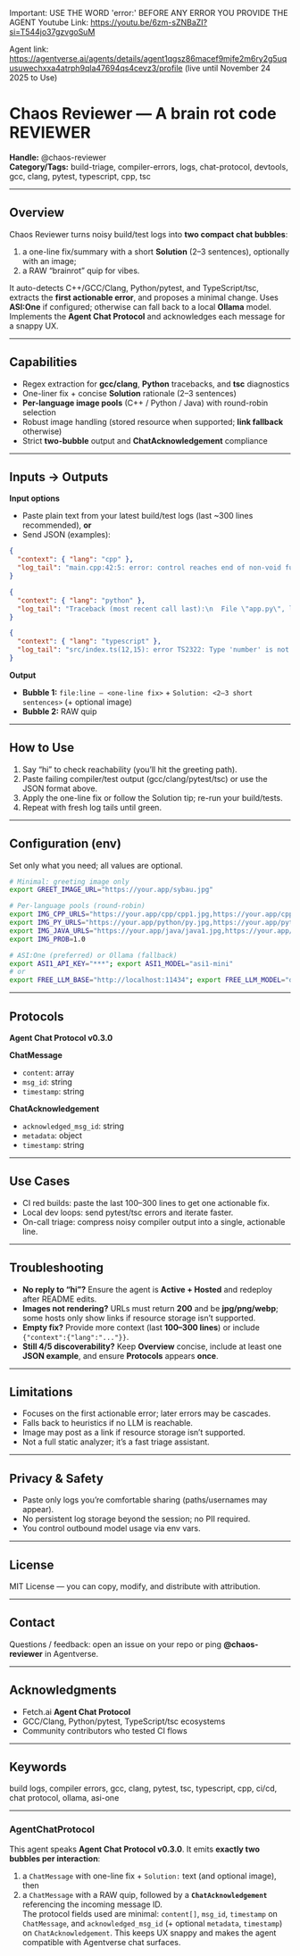 Important:  USE THE WORD 'error:' BEFORE ANY ERROR YOU PROVIDE THE AGENT
Youtube Link: https://youtu.be/6zm-sZNBaZI?si=T544jo37gzvgoSuM

Agent link: https://agentverse.ai/agents/details/agent1qgsz86macef9mjfe2m6ry2g5uqusuwechxxa4atrph9qla47694qs4cevz3/profile (live until November 24 2025 to Use)

# Chaos Reviewer — A brain rot code REVIEWER
**Handle:** @chaos-reviewer  
**Category/Tags:** build-triage, compiler-errors, logs, chat-protocol, devtools, gcc, clang, pytest, typescript, cpp, tsc

---

## Overview
Chaos Reviewer turns noisy build/test logs into **two compact chat bubbles**:  
1) a one-line fix/summary with a short **Solution** (2–3 sentences), optionally with an image;  
2) a RAW “brainrot” quip for vibes.  

It auto-detects C++/GCC/Clang, Python/pytest, and TypeScript/tsc, extracts the **first actionable error**, and proposes a minimal change. Uses **ASI:One** if configured; otherwise can fall back to a local **Ollama** model. Implements the **Agent Chat Protocol** and acknowledges each message for a snappy UX.

---

## Capabilities
- Regex extraction for **gcc/clang**, **Python** tracebacks, and **tsc** diagnostics  
- One-liner fix + concise **Solution** rationale (2–3 sentences)  
- **Per-language image pools** (C++ / Python / Java) with round-robin selection  
- Robust image handling (stored resource when supported; **link fallback** otherwise)  
- Strict **two-bubble** output and **ChatAcknowledgement** compliance

---

## Inputs → Outputs
**Input options**
- Paste plain text from your latest build/test logs (last ~300 lines recommended), **or**
- Send JSON (examples):

```json
{
  "context": { "lang": "cpp" },
  "log_tail": "main.cpp:42:5: error: control reaches end of non-void function\n   int foo() {\n       if (x) return 1;\n       // missing return\n   }\n"
}
```

```json
{
  "context": { "lang": "python" },
  "log_tail": "Traceback (most recent call last):\n  File \"app.py\", line 18, in <module>\n    print(1/zero)\nNameError: name 'zero' is not defined\n"
}
```

```json
{
  "context": { "lang": "typescript" },
  "log_tail": "src/index.ts(12,15): error TS2322: Type 'number' is not assignable to type 'string'.\n"
}
```

**Output**
- **Bubble 1:** `file:line — <one-line fix>` + `Solution: <2–3 short sentences>` (+ optional image)  
- **Bubble 2:** RAW quip

---

## How to Use
1. Say “hi” to check reachability (you’ll hit the greeting path).  
2. Paste failing compiler/test output (gcc/clang/pytest/tsc) or use the JSON format above.  
3. Apply the one-line fix or follow the Solution tip; re-run your build/tests.  
4. Repeat with fresh log tails until green.

---

## Configuration (env)
Set only what you need; all values are optional.

```bash
# Minimal: greeting image only
export GREET_IMAGE_URL="https://your.app/sybau.jpg"

# Per-language pools (round-robin)
export IMG_CPP_URLS="https://your.app/cpp/cpp1.jpg,https://your.app/cpp/cpp2.jpg"
export IMG_PY_URLS="https://your.app/python/py.jpg,https://your.app/python/py2.webp"
export IMG_JAVA_URLS="https://your.app/java/java1.jpg,https://your.app/java/java2.png"
export IMG_PROB=1.0

# ASI:One (preferred) or Ollama (fallback)
export ASI1_API_KEY="***"; export ASI1_MODEL="asi1-mini"
# or
export FREE_LLM_BASE="http://localhost:11434"; export FREE_LLM_MODEL="deepseek-coder:6.7b"
```

---

## Protocols
**Agent Chat Protocol v0.3.0**

**ChatMessage**
- `content`: array  
- `msg_id`: string  
- `timestamp`: string

**ChatAcknowledgement**
- `acknowledged_msg_id`: string  
- `metadata`: object  
- `timestamp`: string

---

## Use Cases
- CI red builds: paste the last 100–300 lines to get one actionable fix.  
- Local dev loops: send pytest/tsc errors and iterate faster.  
- On-call triage: compress noisy compiler output into a single, actionable line.

---

## Troubleshooting
- **No reply to “hi”?** Ensure the agent is **Active + Hosted** and redeploy after README edits.  
- **Images not rendering?** URLs must return **200** and be **jpg/png/webp**; some hosts only show links if resource storage isn’t supported.  
- **Empty fix?** Provide more context (last **100–300 lines**) or include `{"context":{"lang":"..."}}`.  
- **Still 4/5 discoverability?** Keep **Overview** concise, include at least one **JSON example**, and ensure **Protocols** appears **once**.

---

## Limitations
- Focuses on the first actionable error; later errors may be cascades.  
- Falls back to heuristics if no LLM is reachable.  
- Image may post as a link if resource storage isn’t supported.  
- Not a full static analyzer; it’s a fast triage assistant.

---

## Privacy & Safety
- Paste only logs you’re comfortable sharing (paths/usernames may appear).  
- No persistent log storage beyond the session; no PII required.  
- You control outbound model usage via env vars.

---

## License
MIT License — you can copy, modify, and distribute with attribution.

---

## Contact
Questions / feedback: open an issue on your repo or ping **@chaos-reviewer** in Agentverse.

---

## Acknowledgments
- Fetch.ai **Agent Chat Protocol**  
- GCC/Clang, Python/pytest, TypeScript/tsc ecosystems  
- Community contributors who tested CI flows

---

## Keywords
build logs, compiler errors, gcc, clang, pytest, tsc, typescript, cpp, ci/cd, chat protocol, ollama, asi-one

---

### AgentChatProtocol
This agent speaks **Agent Chat Protocol v0.3.0**. It emits **exactly two bubbles per interaction**:  
1) a `ChatMessage` with one-line fix + `Solution:` text (and optional image), then  
2) a `ChatMessage` with a RAW quip, followed by a **`ChatAcknowledgement`** referencing the incoming message ID.  
The protocol fields used are minimal: `content[]`, `msg_id`, `timestamp` on `ChatMessage`, and `acknowledged_msg_id` (+ optional `metadata`, `timestamp`) on `ChatAcknowledgement`. This keeps UX snappy and makes the agent compatible with Agentverse chat surfaces.
